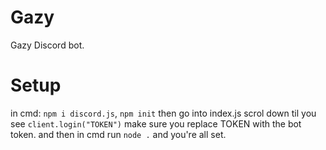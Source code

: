 # Gazy
Gazy Discord bot.
# Setup
in cmd: `npm i discord.js`, `npm init`
then go into index.js scrol down til you see `client.login("TOKEN")` make sure you replace TOKEN with the bot token.
and then in cmd run `node .` and you're all set.
